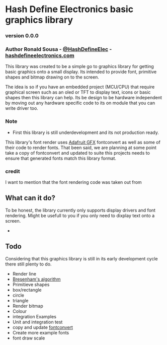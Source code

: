 # Hash Define Electronics basic graphics library

### version 0.0.0
### Author Ronald Sousa - [@HashDefineElec](https://twitter.com/#!/HashDefineElec) - [hashdefineelectronics.com](https://www.hashdefineelectronics.com)

This library was created to be a simple go to graphics library for getting basic graphics onto a small display. Its intended to provide font, primitive shapes and bitmap drawing on to the screen.

The idea is so if you have an embedded project (MCU/CPU) that require graphical screen such as an oled or TFT to display text, icons or basic shapes then this library can help. Its be design to be hardware independent by moving out any hardware specific code to its on module that you can write driver too.

### Note
- First this library is still underdevelopment and its not production ready.

This library's font render uses [Adafruit GFX](https://github.com/adafruit/Adafruit-GFX-Library) fontconvert as well as some of their code to render fonts. That been said, we are planning at some point take a copy of fontconvert and updated to suite this projects needs to ensure that generated fonts match this library format.

### credit
I want to mention that the font rendering code was taken out from

## What can it do?
To be honest, the library currently only supports display drivers and font rendering. Might be usefull to you if you only need to dixplay text onto a screen.

-

## Todo
Considering that this graphics library is still in its early development cycle there still plenty to do.

- Render line
- [Bresenham's algorithm](https://en.wikipedia.org/wiki/Bresenham%27s_line_algorithm)
- Primitieve shapes
- box/rectangle
- circle
- triangle
- Render bitmap
- Colour
- integration Examples
- Unit and integration test
- copy and update [fontconvert](https://github.com/adafruit/Adafruit-GFX-Library/tree/master/fontconvert)
- Create more example fonts
- font draw scale